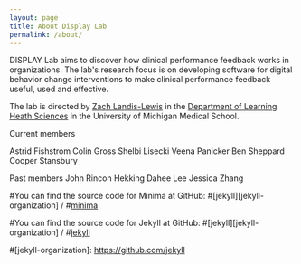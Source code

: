 ```yaml
---
layout: page
title: About Display Lab
permalink: /about/
---
```


DISPLAY Lab aims to discover how clinical performance feedback works in organizations. The lab's research focus is on developing software for digital behavior change interventions to make clinical performance feedback useful, used and effective.

The lab is directed by [Zach Landis-Lewis](https://medicine.umich.edu/dept/lhs/zach-landis-lewis-phd-mlis) in the [Department of Learning Heath Sciences](https://medicine.umich.edu/dept/learning-health-sciences) in the University of Michigan Medical School.

Current members

Astrid Fishstrom
Colin Gross
Shelbi Lisecki
Veena Panicker
Ben Sheppard
Cooper Stansbury

Past members
John Rincon Hekking
Dahee Lee
Jessica Zhang



#You can find the source code for Minima at GitHub:
#[jekyll][jekyll-organization] /
#[minima](https://github.com/jekyll/minima)

#You can find the source code for Jekyll at GitHub:
#[jekyll][jekyll-organization] /
#[jekyll](https://github.com/jekyll/jekyll)


#[jekyll-organization]: https://github.com/jekyll
